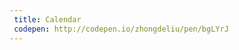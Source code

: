 ```yaml
---
 title: Calendar                          
 codepen: http://codepen.io/zhongdeliu/pen/bgLYrJ 
---
```

